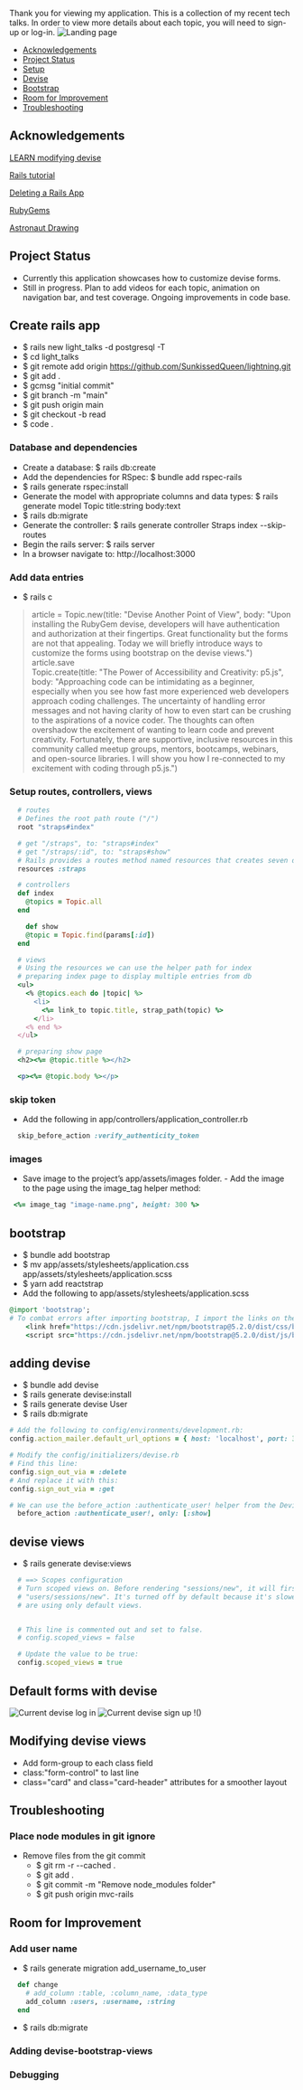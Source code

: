 Thank you for viewing my application. This is a collection of my recent tech talks. In order to view more details about each topic, you will need to sign-up or log-in.
![Landing page](/app/assets/images/landing.png)


* [Acknowledgements](#acknowledgements)
* [Project Status](#project-status)
* [Setup](#create-rails-app)
* [Devise](#adding-devise)
* [Bootstrap](#bootstrap)
* [Room for Improvement](#room-for-improvement)
* [Troubleshooting](#troubleshooting)

## Acknowledgements
[LEARN modifying devise](https://github.com/learn-academy-2022-echo/Syllabus/blob/main/capstone/modifying-devise.md)

[Rails tutorial](https://human-se.github.io/rails-demos-n-deets-2020/demo-devise-auth/)

[Deleting a Rails App](https://r3id.medium.com/rails-snippet-delete-db-and-app-cb263d878573)

[RubyGems](https://rubygems.org/)

[Astronaut Drawing](https://www.craiyon.com/)

## Project Status
- Currently this application showcases how to customize devise forms.
- Still in progress. Plan to add videos for each topic, animation on navigation bar, and test coverage. Ongoing improvements in code base.

## Create rails app
- $ rails new light_talks -d postgresql -T
- $ cd light_talks
- $ git remote add origin https://github.com/SunkissedQueen/lightning.git
- $ git add .
- $ gcmsg "initial commit"
- $ git branch -m "main"
- $ git push origin main
- $ git checkout -b read
- $ code .

### Database and dependencies
- Create a database: $ rails db:create
- Add the dependencies for RSpec: $ bundle add rspec-rails
- $ rails generate rspec:install
- Generate the model with appropriate columns and data types: $ rails generate model Topic title:string body:text
- $ rails db:migrate
- Generate the controller: $ rails generate controller Straps index --skip-routes
- Begin the rails server: $ rails server
- In a browser navigate to: http://localhost:3000

### Add data entries
- $ rails c  
> article = Topic.new(title: "Devise Another Point of View", body: "Upon installing the RubyGem devise, developers will have authentication and authorization at their fingertips. Great functionality but the forms are not that appealing. Today we will briefly introduce ways to customize the forms using bootstrap on the devise views.")  
> article.save  
> Topic.create(title: "The Power of Accessibility and Creativity: p5.js", body: "Approaching code can be intimidating as a beginner, especially when you see how fast more experienced web developers approach coding challenges. The uncertainty of handling error messages and not having clarity of how to even start can be crushing to the aspirations of a novice coder. The thoughts can often overshadow the excitement of wanting to learn code and prevent creativity. Fortunately, there are supportive, inclusive resources in this community called meetup groups, mentors, bootcamps, webinars, and open-source libraries. I will show you how I re-connected to my excitement with coding through p5.js.") 

### Setup routes, controllers, views
```ruby
  # routes
  # Defines the root path route ("/")
  root "straps#index"

  # get "/straps", to: "straps#index"
  # get "/straps/:id", to: "straps#show"
  # Rails provides a routes method named resources that creates seven different routes in your application, all mapping to the controller:
  resources :straps

  # controllers
  def index
    @topics = Topic.all
  end

    def show
    @topic = Topic.find(params[:id])
  end  

  # views
  # Using the resources we can use the helper path for index
  # preparing index page to display multiple entries from db
  <ul>
    <% @topics.each do |topic| %>
      <li>
        <%= link_to topic.title, strap_path(topic) %>
      </li>
    <% end %>
  </ul>

  # preparing show page
  <h2><%= @topic.title %></h2>

  <p><%= @topic.body %></p>
```

### skip token
- Add the following in app/controllers/application_controller.rb
```ruby
  skip_before_action :verify_authenticity_token
```

### images
- Save image to the project’s app/assets/images folder. - Add the image to the page using the image_tag helper method:
```ruby
 <%= image_tag "image-name.png", height: 300 %>
```

## bootstrap
- $ bundle add bootstrap
- $ mv app/assets/stylesheets/application.css app/assets/stylesheets/application.scss
- $ yarn add reactstrap
- Add the following to app/assets/stylesheets/application.scss
```ruby
@import 'bootstrap';
# To combat errors after importing bootstrap, I import the links on the layouts/application.html.erb
    <link href="https://cdn.jsdelivr.net/npm/bootstrap@5.2.0/dist/css/bootstrap.min.css" rel="stylesheet" integrity="sha384-gH2yIJqKdNHPEq0n4Mqa/HGKIhSkIHeL5AyhkYV8i59U5AR6csBvApHHNl/vI1Bx" crossorigin="anonymous">
    <script src="https://cdn.jsdelivr.net/npm/bootstrap@5.2.0/dist/js/bootstrap.bundle.min.js" integrity="sha384-A3rJD856KowSb7dwlZdYEkO39Gagi7vIsF0jrRAoQmDKKtQBHUuLZ9AsSv4jD4Xa" crossorigin="anonymous"></script>
```

## adding devise
- $ bundle add devise
- $ rails generate devise:install
- $ rails generate devise User
- $ rails db:migrate
```ruby
# Add the following to config/environments/development.rb:
config.action_mailer.default_url_options = { host: 'localhost', port: 3000 }

# Modify the config/initializers/devise.rb
# Find this line:
config.sign_out_via = :delete
# And replace it with this:
config.sign_out_via = :get

# We can use the before_action :authenticate_user! helper from the Devise API in our controllers to require that a user is signed in before they can see the show page
  before_action :authenticate_user!, only: [:show]
```

## devise views
- $ rails generate devise:views
```ruby
  # ==> Scopes configuration
  # Turn scoped views on. Before rendering "sessions/new", it will first check for
  # "users/sessions/new". It's turned off by default because it's slower if you
  # are using only default views.


  # This line is commented out and set to false.
  # config.scoped_views = false

  # Update the value to be true:
  config.scoped_views = true
  ```

## Default forms with devise
![Current devise log in](/app/assets/images/log_in.png)
![Current devise sign up](/app/assets/images/sign_up.png)
!()

## Modifying devise views
  - Add form-group to each class field
  - class:"form-control" to last line
  - class="card" and class="card-header" attributes for a smoother layout

## Troubleshooting
### Place node modules in git ignore
- Remove files from the git commit
  - $ git rm -r --cached .
  - $ git add .
  - $ git commit -m "Remove node_modules folder"
  - $ git push origin mvc-rails

## Room for Improvement
 ### Add user name
  - $ rails generate migration add_username_to_user
  ```ruby
    def change
      # add_column :table, :column_name, :data_type
      add_column :users, :username, :string
    end
  ```
  - $ rails db:migrate
  ### Adding devise-bootstrap-views
  ### Debugging